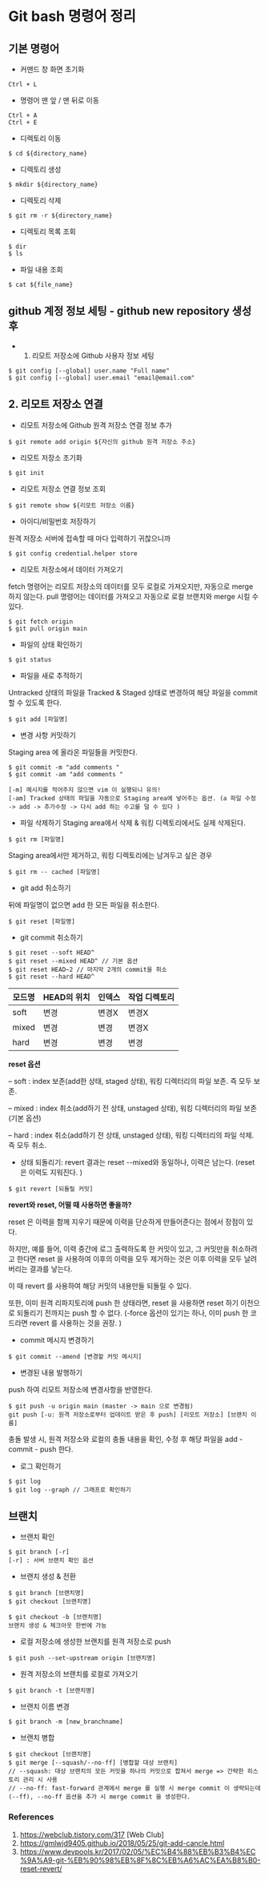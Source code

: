 # Git bash 명령어 정리

## 기본 명령어

- 커맨드 창 화면 초기화

```
Ctrl + L
```

- 명령어 맨 앞 / 맨 뒤로 이동

```
Ctrl + A
Ctrl + E
```

- 디렉토리 이동

```
$ cd ${directory_name}
```

- 디렉토리 생성

```
$ mkdir ${directory_name}
```

- 디렉토리 삭제

```
$ git rm -r ${directory_name}
```

- 디렉토리 목록 조회

```
$ dir
$ ls
```

- 파일 내용 조회

```
$ cat ${file_name}
```

## github 계정 정보 세팅 - github new repository 생성 후

- 1. 리모트 저장소에 Github 사용자 정보 세팅

```
$ git config [--global] user.name "Full name"
$ git config [--global] user.email "email@email.com"
```

## 2. 리모트 저장소 연결

- 리모트 저장소에 Github 원격 저장소 연결 정보 추가

```
$ git remote add origin ${자신의 github 원격 저장소 주소}
```

- 리모트 저장소 초기화

```
$ git init
```

- 리모트 저장소 연결 정보 조회

```
$ git remote show ${리모트 저장소 이름}
```

- 아이디/비밀번호 저장하기

원격 저장소 서버에 접속할 때 마다 입력하기 귀찮으니까

```
$ git config credential.helper store
```

- 리모트 저장소에서 데이터 가져오기

fetch 명령어는 리모트 저장소의 데이터를 모두 로컬로 가져오지만, 자동으로 merge 하지 않는다.
pull 명령어는 데이터를 가져오고 자동으로 로컬 브랜치와 merge 시킬 수 있다.

```
$ git fetch origin
$ git pull origin main
```

- 파일의 상태 확인하기

```
$ git status
```

- 파일을 새로 추적하기

Untracked 상태의 파일을 Tracked & Staged 상태로 변경하여 해당 파일을 commit 할 수 있도록 한다.

```
$ git add [파일명]
```

- 변경 사항 커밋하기

Staging area 에 올라온 파일들을 커밋한다.

```
$ git commit -m "add comments "
$ git commit -am "add comments "

[-m] 메시지를 적어주지 않으면 vim 이 실행되니 유의!
[-am] Tracked 상태의 파일을 자동으로 Staging area에 넣어주는 옵션. (a 파일 수정 -> add -> 추가수정 -> 다시 add 하는 수고를 덜 수 있다 )

```

- 파일 삭제하기
  Staging area에서 삭제 & 워킹 디렉토리에서도 실제 삭제된다.

```
$ git rm [파일명]
```

Staging area에서만 제거하고, 워킹 디렉토리에는 남겨두고 싶은 경우

```
$ git rm -- cached [파일명]
```

- git add 취소하기

뒤에 파일명이 없으면 add 한 모든 파일을 취소한다.

```
$ git reset [파일명]
```

- git commit 취소하기

```
$ git reset --soft HEAD^
$ git reset --mixed HEAD^ // 기본 옵션
$ git reset HEAD~2 // 마지막 2개의 commit을 취소
$ git reset --hard HEAD^

```

| 모드명 | HEAD의 위치 | 인덱스 | 작업 디렉토리 |
| ------ | ----------- | ------ | ------------- |
| soft   | 변경        | 변경X  | 변경X         |
| mixed  | 변경        | 변경   | 변경X         |
| hard   | 변경        | 변경   | 변경          |

**reset 옵션**

– soft : index 보존(add한 상태, staged 상태), 워킹 디렉터리의 파일 보존. 즉 모두 보존.

– mixed : index 취소(add하기 전 상태, unstaged 상태), 워킹 디렉터리의 파일 보존 (기본 옵션)

– hard : index 취소(add하기 전 상태, unstaged 상태), 워킹 디렉터리의 파일 삭제. 즉 모두 취소.

- 상태 되돌리기: revert
  결과는 reset --mixed와 동일하나, 이력은 남는다. (reset 은 이력도 지워진다. )

```
$ git revert [되돌릴 커밋]
```

**revert와 reset, 어떨 때 사용하면 좋을까?**

reset 은 이력을 함께 지우기 때문에 이력을 단순하게 만들어준다는 점에서 장점이 있다.

하지만, 예를 들어, 이력 중간에 로그 출력하도록 한 커밋이 있고, 그 커밋만을 취소하려고 한다면 reset 을 사용하여 이후의 이력을 모두 제거하는 것은 이후 이력을 모두 날려버리는 결과를 낳는다.

이 때 revert 를 사용하여 해당 커밋의 내용만들 되돌릴 수 있다.

또한, 이미 원격 리파지토리에 push 한 상태라면, reset 을 사용하면 reset 하기 이전으로 되돌리기 전까지는 push 할 수 없다. (-force 옵션이 있기는 하나, 이미 push 한 코드라면 revert 를 사용하는 것을 권장. )

- commit 메시지 변경하기

```
$ git commit --amend [변경할 커밋 메시지]
```

- 변경된 내용 발행하기

push 하여 리모트 저장소에 변경사항을 반영한다.

```
$ git push -u origin main (master -> main 으로 변경됨)
git push [-u: 원격 저장소로부터 업데이트 받은 후 push] [리모트 저장소] [브랜치 이름]
```

충돌 발생 시, 원격 저장소와 로컬의 충돌 내용을 확인, 수정 후 해당 파일을 add - commit - push 한다.

- 로그 확인하기

```
$ git log
$ git log --graph // 그래프로 확인하기
```

## 브랜치

- 브랜치 확인

```
$ git branch [-r]
[-r] : 서버 브랜치 확인 옵션
```

- 브랜치 생성 & 전환

```
$ git branch [브랜치명]
$ git checkout [브랜치명]

$ git checkout -b [브랜치명]
브랜치 생성 & 체크아웃 한번에 가능
```

- 로컬 저장소에 생성한 브랜치를 원격 저장소로 push

```
$ git push --set-upstream origin [브랜치명]
```

- 원격 저장소의 브랜치를 로컬로 가져오기

```
$ git branch -t [브랜치명]
```

- 브랜치 이름 변경

```
$ git branch -m [new_branchname]
```

- 브랜치 병합

```
$ git checkout [브랜치명]
$ git merge [--squash/--no-ff] [병합할 대상 브랜치]
// --squash: 대상 브랜치의 모든 커밋을 하나의 커밋으로 합쳐서 merge => 간략한 히스토리 관리 시 사용
// --no-ff: fast-forward 관계에서 merge 를 실행 시 merge commit 이 생략되는데(--ff), --no-ff 옵션을 추가 시 merge commit 을 생성한다.
```

### References

1. https://webclub.tistory.com/317 [Web Club]
2. https://gmlwjd9405.github.io/2018/05/25/git-add-cancle.html
3. https://www.devpools.kr/2017/02/05/%EC%B4%88%EB%B3%B4%EC%9A%A9-git-%EB%90%98%EB%8F%8C%EB%A6%AC%EA%B8%B0-reset-revert/

